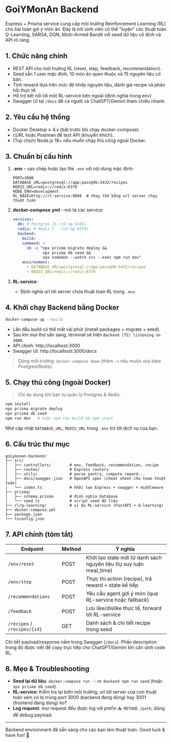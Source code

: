 # GoiYMonAn Backend

Express + Prisma service cung cấp môi trường Reinforcement Learning (RL) cho bài toán gợi ý món ăn. Đây là nơi sinh viên có thể "luyện" các thuật toán Q-Learning, SARSA, DQN, Multi-Armed Bandit với seed dữ liệu cố định và API rõ ràng.

## 1. Chức năng chính

- REST API cho môi trường RL (reset, step, feedback, recommendation).
- Seed sẵn 1 user mặc định, 10 món ăn quen thuộc và 15 nguyên liệu cơ bản.
- Tính reward dựa trên mức độ khớp nguyên liệu, đánh giá recipe và phản hồi thực tế.
- Hỗ trợ kết nối tới một RL-service bên ngoài (định nghĩa trong env)
- Swagger UI tại `/docs` để cả người và ChatGPT/Gemini tham chiếu nhanh.

## 2. Yêu cầu hệ thống

- Docker Desktop ≥ 4.x (bật trước khi chạy docker-compose).
- cURL hoặc Postman để test API (khuyến khích).
- (Tuỳ chọn) Node.js 18+ nếu muốn chạy thủ công ngoài Docker.

## 3. Chuẩn bị cấu hình

1. **.env** – sao chép hoặc tạo file `.env` với nội dung mặc định:

   ```env
   PORT=3000
   DATABASE_URL=postgresql://app:pass@db:5432/recipes
   REDIS_URL=redis://redis:6379
   NODE_ENV=development
   RL_BASE=http://rl-service:8000  # thay thế bằng url server chạy thuật toán
   ```

2. **docker-compose.yml** – mô tả các service:

   ```yaml
   services:
     db: # Postgres 15 (cổng 5432)
     redis: # Redis 7   (cổng 6379)
     backend:
       build: .
       command: >
         sh -c "npx prisma migrate deploy &&
                npx prisma db seed &&
                npx nodemon --watch src --exec npm run dev"
       environment:
         - DATABASE_URL=postgresql://app:pass@db:5432/recipes
         - REDIS_URL=redis://redis:6379
   ```

3. **RL-service**:
   - Định nghĩa url tới server chứa thuật toán RL trong `.env`.

## 4. Khởi chạy Backend bằng Docker

```bash
docker-compose up --build
```

- Lần đầu build có thể mất vài phút (install packages + migrate + seed).
- Sau khi mọi thứ sẵn sàng, terminal sẽ hiện `Backend (TS) listening on 3000`.
- API chính: http://localhost:3000
- Swagger UI: http://localhost:3000/docs

> Dừng môi trường: `docker-compose down` (thêm `-v` nếu muốn xoá data Postgres/Redis).

## 5. Chạy thủ công (ngoài Docker)

> Chỉ áp dụng khi bạn tự quản lý Postgres & Redis.

```bash
npm install
npx prisma migrate deploy
npx prisma db seed
npm run dev   # hoặc npm run build && npm start
```

Nhớ cập nhật `DATABASE_URL`, `REDIS_URL` trong `.env` trỏ tới dịch vụ của bạn.

## 6. Cấu trúc thư mục

```
goiymonan-backend/
├── src/
│   ├── controllers/        # env, feedback, recommendation, recipe
│   ├── routes/             # Express routers
│   ├── utils/              # parse pantry, compute reward...
│   ├── docs/swagger.json   # OpenAPI spec (cheat sheet cho team thuật toán)
│   └── index.ts            # khởi tạo Express + swagger + middleware
├── prisma/
│   ├── schema.prisma       # định nghĩa database
│   └── seed.ts             # script seed dữ liệu
├── rl/q-learning/          # ví dụ RL-service (FastAPI + Q-learning)
├── docker-compose.yml
├── package.json
└── tsconfig.json
```

## 7. API chính (tóm tắt)

| Endpoint                     | Method | Ý nghĩa                                                             |
| ---------------------------- | ------ | ------------------------------------------------------------------- |
| `/env/reset`                 | POST   | Khởi tạo state mới từ danh sách nguyên liệu (tự suy luận meal_time) |
| `/env/step`                  | POST   | Thực thi action (recipe), trả reward + state kế tiếp                |
| `/recommendations`           | POST   | Yêu cầu agent gợi ý món (qua RL-service hoặc fallback)              |
| `/feedback`                  | POST   | Lưu like/dislike thực tế, forward tới RL-service                    |
| `/recipes` / `/recipes/{id}` | GET    | Danh sách & chi tiết recipe trong seed                              |

Chi tiết payload/response nằm trong Swagger (`/docs`). Phần description trong đó được viết để copy trực tiếp cho ChatGPT/Gemini khi cần sinh code RL.

## 8. Mẹo & Troubleshooting

- **Seed lại dữ liệu**: `docker-compose run --rm backend npm run seed` (hoặc `npx prisma db seed`).
- **RL-service**: Kiểm tra lại biến môi trường, url tới server của con thuật toán xem có bị trùng port 3000 (backend đang dùng) hay 3001 (frontend đang dùng) ko?
- **Log request**: mọi request đều được log với prefix `📥 METHOD /path`; dùng để debug payload.

---

Backend environment đã sẵn sàng cho các bạn làm thuật toán. Good luck & have fun! 🚀
